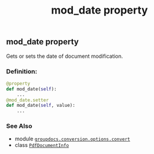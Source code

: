 ﻿---
title: mod_date property
second_title: GroupDocs.Conversion for Python via .NET API References
description: 
type: docs
weight: 90
url: /python-net/groupdocs.conversion.options.convert/pdfdocumentinfo/mod_date/
is_root: false
---

## mod_date property


Gets or sets the date of document modification.
### Definition:
```python
@property
def mod_date(self):
    ...
@mod_date.setter
def mod_date(self, value):
    ...
```

### See Also
* module [`groupdocs.conversion.options.convert`](../../)
* class [`PdfDocumentInfo`](/conversion/python-net/groupdocs.conversion.options.convert/pdfdocumentinfo)
